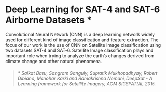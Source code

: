 # Deep Learning for SAT-4 and SAT-6 Airborne Datasets *

 Convolutional Neural Network (CNN) is a deep learning network widely used for different kind of image classification and feature extraction. The focus of our work is the use of CNN on Satellite Image classification using two datasets SAT-4 and SAT-6. 
 Satellite Image classification plays and important role when trying to analyze the earth’s changes derived from climate change and other natural phenomena.


> ######  * Saikat Basu, Sangram Ganguly, Supratik Mukhopadhyay, Robert Dibiano, Manohar Karki and Ramakrishna Nemani, DeepSat - A Learning framework for Satellite Imagery, ACM SIGSPATIAL 2015.
